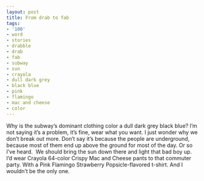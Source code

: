 ```yaml
---
layout: post
title: From drab to fab
tags:
- '100'
- word
- stories
- drabble
- drab
- fab
- subway
- sun
- crayola
- dull dark grey
- black blue
- pink
- flamingo
- mac and cheese
- color
---
```

Why is the subway’s dominant clothing color a dull dark grey black blue? 
I’m not saying it’s a problem, it’s fine, wear what you want. I just wonder why we don’t break out more. 
Don’t say it’s because the people are underground, because most of them end up above the ground for most of the day. Or so I’ve heard. 
We should bring the sun down there and light that bad boy up. I’d wear Crayola 64-color Crispy Mac and Cheese pants to that commuter party. With a Pink Flamingo Strawberry Popsicle-flavored t-shirt. 
And I wouldn’t be the only one.

